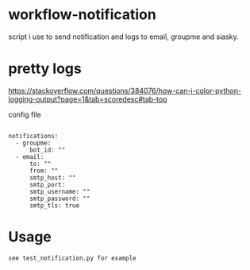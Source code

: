 # workflow-notification
script  i use to send notification and logs  to email, groupme and siasky.


# pretty logs
https://stackoverflow.com/questions/384076/how-can-i-color-python-logging-output?page=1&tab=scoredesc#tab-top

config file
``` 

notifications:
  - groupme:
      bot_id: ""
  - email:
      to: ""
      from: ""
      smtp_host: ""
      smtp_port: 
      smtp_username: ""
      smtp_password: ""
      smtp_tls: true

```

# Usage 
```
see test_notification.py for example
```



